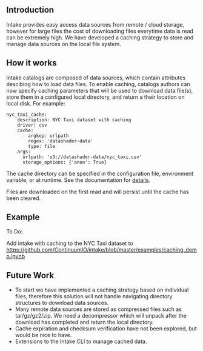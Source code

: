 ## Introduction

Intake provides easy access data sources from remote / cloud storage, however for large files the 
cost of downloading files everytime data is read can be extremely high. We have developed a caching 
strategy to store and manage data sources on the local file system.

## How it works

Intake catalogs are composed of data sources, which contain attributes descibing how to load data 
files. To enable caching, catalogs authors can now specify caching parameters that will be used to 
download data file(s), store them in a configured local directory, and return a their location on 
local disk. For example:

```
nyc_taxi_cache:
    description: NYC Taxi dataset with caching
    driver: csv
    cache:
      - argkey: urlpath
        regex: 'datashader-data'
        type: file
    args:
      urlpath: 's3://datashader-data/nyc_taxi.csv'
      storage_options: {'anon': True}
```


The cache directory can be specified in the configuration file, environment 
variable, or at runtime. See the documentation for [details](https://intake.readthedocs.io/en/latest/catalog.html#caching-source-files-locally).

Files are downloaded on the first read and will persist until the cache has been cleared.

## Example

To Do:

Add intake with caching to the NYC Taxi dataset to
https://github.com/ContinuumIO/intake/blob/master/examples/caching_demo.ipynb


## Future Work

  * To start we have implemented a caching strategy based on individual files, therefore this solution will not handle navigating directory structures to download data sources.
  * Many remote data sources are stored as compressed files such as tar/gz/gz2/zip. We need a decompressor which will unpack after the download has completed and return the local directory. 
  * Cache expiration and checksum verification have not been explored, but would be nice to have.
  * Extensions to the Intake CLI to manage cached data.